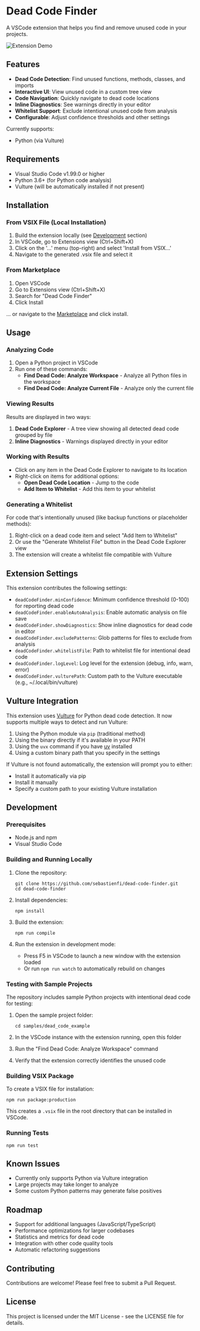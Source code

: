 # Dead Code Finder

A VSCode extension that helps you find and remove unused code in your projects.

![Extension Demo](resources/demo.png)

## Features

- **Dead Code Detection**: Find unused functions, methods, classes, and imports
- **Interactive UI**: View unused code in a custom tree view
- **Code Navigation**: Quickly navigate to dead code locations
- **Inline Diagnostics**: See warnings directly in your editor
- **Whitelist Support**: Exclude intentional unused code from analysis
- **Configurable**: Adjust confidence thresholds and other settings

Currently supports:
- Python (via Vulture)

## Requirements

- Visual Studio Code v1.99.0 or higher
- Python 3.6+ (for Python code analysis)
- Vulture (will be automatically installed if not present)

## Installation

### From VSIX File (Local Installation)

1. Build the extension locally (see [Development](#development) section)
2. In VSCode, go to Extensions view (Ctrl+Shift+X)
3. Click on the '...' menu (top-right) and select 'Install from VSIX...'
4. Navigate to the generated .vsix file and select it

### From Marketplace

1. Open VSCode
2. Go to Extensions view (Ctrl+Shift+X)
3. Search for "Dead Code Finder"
4. Click Install

... or navigate to the [Marketplace](https://marketplace.visualstudio.com/items?itemName=sebastienfi.dead-code-finder) and click install.

## Usage

### Analyzing Code

1. Open a Python project in VSCode
2. Run one of these commands:
   - **Find Dead Code: Analyze Workspace** - Analyze all Python files in the workspace
   - **Find Dead Code: Analyze Current File** - Analyze only the current file

### Viewing Results

Results are displayed in two ways:
1. **Dead Code Explorer** - A tree view showing all detected dead code grouped by file
2. **Inline Diagnostics** - Warnings displayed directly in your editor

### Working with Results

- Click on any item in the Dead Code Explorer to navigate to its location
- Right-click on items for additional options:
  - **Open Dead Code Location** - Jump to the code
  - **Add Item to Whitelist** - Add this item to your whitelist

### Generating a Whitelist

For code that's intentionally unused (like backup functions or placeholder methods):

1. Right-click on a dead code item and select "Add Item to Whitelist"
2. Or use the "Generate Whitelist File" button in the Dead Code Explorer view
3. The extension will create a whitelist file compatible with Vulture

## Extension Settings

This extension contributes the following settings:

* `deadCodeFinder.minConfidence`: Minimum confidence threshold (0-100) for reporting dead code
* `deadCodeFinder.enableAutoAnalysis`: Enable automatic analysis on file save
* `deadCodeFinder.showDiagnostics`: Show inline diagnostics for dead code in editor
* `deadCodeFinder.excludePatterns`: Glob patterns for files to exclude from analysis
* `deadCodeFinder.whitelistFile`: Path to whitelist file for intentional dead code
* `deadCodeFinder.logLevel`: Log level for the extension (debug, info, warn, error)
* `deadCodeFinder.vulturePath`: Custom path to the Vulture executable (e.g., ~/.local/bin/vulture)

## Vulture Integration

This extension uses [Vulture](https://github.com/jendrikseipp/vulture) for Python dead code detection. It now supports multiple ways to detect and run Vulture:

1. Using the Python module via `pip` (traditional method)
2. Using the binary directly if it's available in your PATH
3. Using the `uvx` command if you have [uv](https://github.com/astral-sh/uv) installed
4. Using a custom binary path that you specify in the settings

If Vulture is not found automatically, the extension will prompt you to either:
- Install it automatically via pip
- Install it manually 
- Specify a custom path to your existing Vulture installation

## Development

### Prerequisites

- Node.js and npm
- Visual Studio Code

### Building and Running Locally

1. Clone the repository:
   ```
   git clone https://github.com/sebastienfi/dead-code-finder.git
   cd dead-code-finder
   ```

2. Install dependencies:
   ```
   npm install
   ```

3. Build the extension:
   ```
   npm run compile
   ```

4. Run the extension in development mode:
   - Press F5 in VSCode to launch a new window with the extension loaded
   - Or run `npm run watch` to automatically rebuild on changes

### Testing with Sample Projects

The repository includes sample Python projects with intentional dead code for testing:

1. Open the sample project folder:
   ```
   cd samples/dead_code_example
   ```

2. In the VSCode instance with the extension running, open this folder
3. Run the "Find Dead Code: Analyze Workspace" command
4. Verify that the extension correctly identifies the unused code

### Building VSIX Package

To create a VSIX file for installation:

```
npm run package:production
```

This creates a `.vsix` file in the root directory that can be installed in VSCode.

### Running Tests

```
npm run test
```

## Known Issues

- Currently only supports Python via Vulture integration
- Large projects may take longer to analyze
- Some custom Python patterns may generate false positives

## Roadmap

- Support for additional languages (JavaScript/TypeScript)
- Performance optimizations for larger codebases
- Statistics and metrics for dead code
- Integration with other code quality tools
- Automatic refactoring suggestions

## Contributing

Contributions are welcome! Please feel free to submit a Pull Request.

## License

This project is licensed under the MIT License - see the LICENSE file for details. 